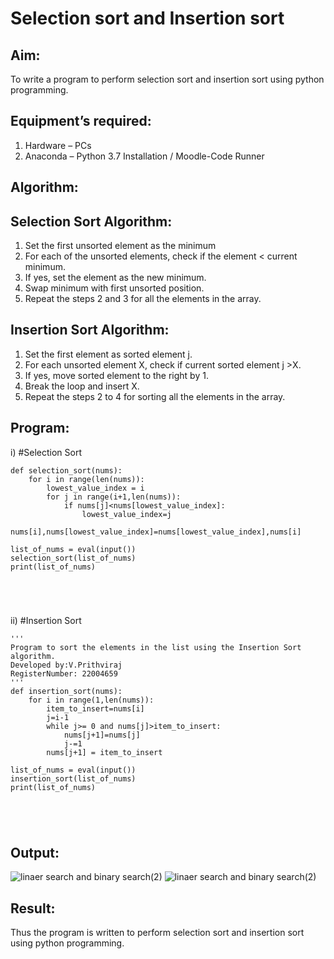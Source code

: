 # Selection sort and Insertion sort
## Aim:
To write a program to perform selection sort and insertion sort using python programming.
## Equipment’s required:
1.	Hardware – PCs
2.	Anaconda – Python 3.7 Installation / Moodle-Code Runner
## Algorithm:
## Selection Sort Algorithm:
1.	Set the first unsorted element as the minimum
2.	For each of the unsorted elements, check if the element < current minimum.
3.	If yes, set the element as the new minimum.
4.	Swap minimum with first unsorted position.
5.	Repeat the steps 2 and 3 for all the elements in the array.
## Insertion Sort Algorithm:
1.	Set the first element as sorted element j.
2.	For each unsorted element X, check if current sorted element j >X.
3.	If yes, move sorted element to the right by 1.
4.	Break the loop and insert X.
5.	Repeat the steps 2 to 4 for sorting all the elements in the array.
## Program:
i)	#Selection Sort
```
def selection_sort(nums):
    for i in range(len(nums)):
        lowest_value_index = i
        for j in range(i+1,len(nums)):
            if nums[j]<nums[lowest_value_index]:
                lowest_value_index=j
        nums[i],nums[lowest_value_index]=nums[lowest_value_index],nums[i]

list_of_nums = eval(input())
selection_sort(list_of_nums)
print(list_of_nums)





```
ii)	#Insertion Sort
```
''' 
Program to sort the elements in the list using the Insertion Sort algorithm.
Developed by:V.Prithviraj
RegisterNumber: 22004659
'''
def insertion_sort(nums):
    for i in range(1,len(nums)):
        item_to_insert=nums[i]
        j=i-1
        while j>= 0 and nums[j]>item_to_insert:
            nums[j+1]=nums[j]
            j-=1
        nums[j+1] = item_to_insert
        
list_of_nums = eval(input())
insertion_sort(list_of_nums)
print(list_of_nums)





```

## Output:
![linaer search and binary search(2)](https://user-images.githubusercontent.com/121418418/214894432-352c4488-63e9-4a25-b6de-602a4d203fff.png)
![linaer search and binary search(2)](https://user-images.githubusercontent.com/121418418/214894494-806c632d-f76a-4ef8-b434-3b7864957f55.png)


## Result:
Thus the program is written to perform selection sort and insertion sort using python programming.
